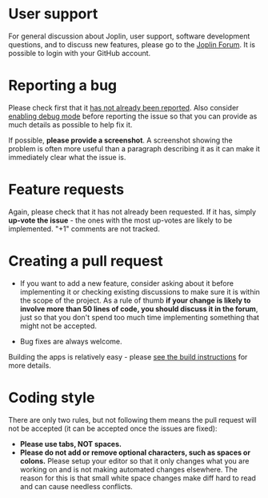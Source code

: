 # User support

For general discussion about Joplin, user support, software development questions, and to discuss new features, please go to the [Joplin Forum](https://discourse.joplin.cozic.net/). It is possible to login with your GitHub account.

# Reporting a bug

Please check first that it [has not already been reported](https://github.com/laurent22/joplin/issues?utf8=%E2%9C%93&q=is%3Aissue). Also consider [enabling debug mode](https://github.com/laurent22/joplin/blob/master/readme/debugging.md) before reporting the issue so that you can provide as much details as possible to help fix it.

If possible, **please provide a screenshot**. A screenshot showing the problem is often more useful than a paragraph describing it as it can make it immediately clear what the issue is.

# Feature requests

Again, please check that it has not already been requested. If it has, simply **up-vote the issue** - the ones with the most up-votes are likely to be implemented. "+1" comments are not tracked.

# Creating a pull request

- If you want to add a new feature, consider asking about it before implementing it or checking existing discussions to make sure it is within the scope of the project. As a rule of thumb **if your change is likely to involve more than 50 lines of code, you should discuss it in the forum**, just so that you don't spend too much time implementing something that might not be accepted.

- Bug fixes are always welcome.

Building the apps is relatively easy - please [see the build instructions](https://github.com/laurent22/joplin/blob/master/BUILD.md) for more details.

# Coding style

There are only two rules, but not following them means the pull request will not be accepted (it can be accepted once the issues are fixed):

- **Please use tabs, NOT spaces.**
- **Please do not add or remove optional characters, such as spaces or colons.** Please setup your editor so that it only changes what you are working on and is not making automated changes elsewhere. The reason for this is that small white space changes make diff hard to read and can cause needless conflicts.

